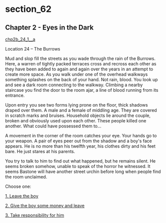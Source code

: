 
# section_62

## Chapter 2 - Eyes in the Dark

[chp2b_24_1__a](../../decomp/app/src/main/res/raw/chp2b_24_1__a.mp3 ':include :type=audio')

Location 24 – The Burrows

Mud and slop fill the streets as you wade through the rain of the Burrows. Here, a warren of tightly packed terraces cross and recross each other as they have been added to again and again over the years in an attempt to create more space. As you walk under one of the overhead walkways something splashes on the back of your hand. Not rain, blood. You look up and see a dark room connecting to the walkway. Climbing a nearby staircase you find the door to the room ajar, a line of blood running from its entrance.

Upon entry you see two forms lying prone on the floor, thick shadows draped over them. A male and a female of middling age. They are covered in scratch marks and bruises. Household objects lie around the couple, broken and obviously used upon each other. These people killed one another. What could have possessed them to…

A movement in the corner of the room catches your eye. Your hands go to your weapon. A pair of eyes peer out from the shadow and a boy's face appears. He is no more than his twelfth year, his clothes dirty and his feet bare. He just stares at his parents.

You try to talk to him to find out what happened, but he remains silent. He seems broken somehow, unable to speak of the horror he witnessed. It seems Bastone will have another street urchin before long when people find the room unclaimed.


Choose one:

[1. Leave the boy](output/chapter2/section_63.md)

[2. Give the boy some money and leave](output/chapter2/section_64.md)

[3. Take responsibility for him](output/chapter2/section_65.md)


